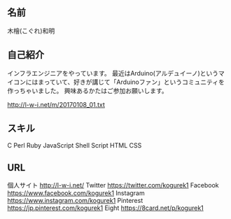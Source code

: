 名前
-----

木檜(こぐれ)和明

自己紹介
-----

インフラエンジニアをやっています。
最近はArduino(アルデュイーノ)というマイコンにはまっていて、好きが講じて「Arduinoファン」というコミュニティを作っちゃいました。
興味あるかたはご参加お願いします。

http://l-w-i.net/m/20170108_01.txt

スキル
-----

C
Perl
Ruby
JavaScript
Shell Script
HTML
CSS

URL
-----

個人サイト http://l-w-i.net/
Twitter https://twitter.com/kogurek1
Facebook https://www.facebook.com/kogurek1
Instagram https://www.instagram.com/kogurek1
Pinterest https://jp.pinterest.com/kogurek1
Eight https://8card.net/p/kogurek1
